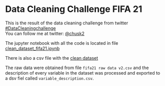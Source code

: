 # Data Cleaning Challenge FIFA 21

This is the result of the data cleaning challenge from twitter 
[#DataCleaningchallenge](https://twitter.com/hashtag/DataCleaningchallenge?src=hashtag_click)  
You can follow me at twitter: [@chusk2](https://twitter.com/chusk2)

The jupyter notebook with all the code is located in file 
[clean_dataset_fifa21.ipynb](https://github.com/chusk2/data_cleaning_challenge_fifa21/blob/ffd2ce9ca9d7da8edf3d2a60c234480a67b96f4f/clean_dataset_fifa21.ipynb)

There is also a csv file with the 
[clean dataset](https://github.com/chusk2/data_cleaning_challenge_fifa21/blob/ffd2ce9ca9d7da8edf3d2a60c234480a67b96f4f/clean_dataset_fifa21.csv)

The raw data were obtained from file `fifa21 raw data v2.csv` and the description of every variable in the dataset was processed and exported to a dsv fiel called `variable_description.csv`. 
